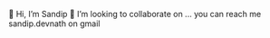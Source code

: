 👋 Hi, I’m Sandip
💞️ I’m looking to collaborate on ...
you can reach me sandip.devnath on gmail

<!---
skdevnath/skdevnath is a ✨ special ✨ repository because its `README.md` (this file) appears on your GitHub profile.
You can click the Preview link to take a look at your changes.
--->
